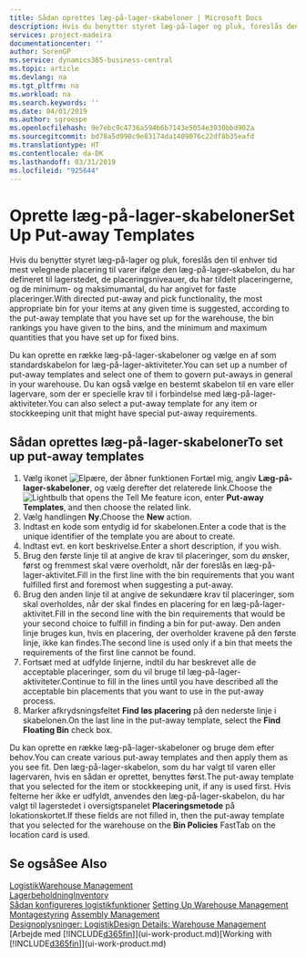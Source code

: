 ```yaml
---
title: Sådan oprettes læg-på-lager-skabeloner | Microsoft Docs
description: Hvis du benytter styret læg-på-lager og pluk, foreslås den til enhver tid mest velegnede placering til varer ifølge den læg-på-lager-skabelon, du har defineret til lagerstedet, de placeringsniveauer, du har tildelt placeringerne, og de minimum- og maksimumantal, du har angivet for faste placeringer.
services: project-madeira
documentationcenter: ''
author: SorenGP
ms.service: dynamics365-business-central
ms.topic: article
ms.devlang: na
ms.tgt_pltfrm: na
ms.workload: na
ms.search.keywords: ''
ms.date: 04/01/2019
ms.author: sgroespe
ms.openlocfilehash: 9e7ebc9c4736a594b6b7143e5054e3930bbd902a
ms.sourcegitcommit: bd78a5d990c9e83174da1409076c22df8b35eafd
ms.translationtype: HT
ms.contentlocale: da-DK
ms.lasthandoff: 03/31/2019
ms.locfileid: "925644"
---
```

# <a name="set-up-put-away-templates"></a><span data-ttu-id="24e6e-103">Oprette læg-på-lager-skabeloner</span><span class="sxs-lookup"><span data-stu-id="24e6e-103">Set Up Put-away Templates</span></span>
<span data-ttu-id="24e6e-104">Hvis du benytter styret læg-på-lager og pluk, foreslås den til enhver tid mest velegnede placering til varer ifølge den læg-på-lager-skabelon, du har defineret til lagerstedet, de placeringsniveauer, du har tildelt placeringerne, og de minimum- og maksimumantal, du har angivet for faste placeringer.</span><span class="sxs-lookup"><span data-stu-id="24e6e-104">With directed put-away and pick functionality, the most appropriate bin for your items at any given time is suggested, according to the put-away template that you have set up for the warehouse, the bin rankings you have given to the bins, and the minimum and maximum quantities that you have set up for fixed bins.</span></span>  

<span data-ttu-id="24e6e-105">Du kan oprette en række læg-på-lager-skabeloner og vælge en af som standardskabelon for læg-på-lager-aktiviteter.</span><span class="sxs-lookup"><span data-stu-id="24e6e-105">You can set up a number of put-away templates and select one of them to govern put-aways in general in your warehouse.</span></span> <span data-ttu-id="24e6e-106">Du kan også vælge en bestemt skabelon til en vare eller lagervare, som der er specielle krav til i forbindelse med læg-på-lager-aktiviteter.</span><span class="sxs-lookup"><span data-stu-id="24e6e-106">You can also select a put-away template for any item or stockkeeping unit that might have special put-away requirements.</span></span>  

## <a name="to-set-up-put-away-templates"></a><span data-ttu-id="24e6e-107">Sådan oprettes læg-på-lager-skabeloner</span><span class="sxs-lookup"><span data-stu-id="24e6e-107">To set up put-away templates</span></span>  
1.  <span data-ttu-id="24e6e-108">Vælg ikonet ![Elpære, der åbner funktionen Fortæl mig](media/ui-search/search_small.png "Fortæl mig, hvad du vil foretage dig"), angiv **Læg-på-lager-skabeloner**, og vælg derefter det relaterede link.</span><span class="sxs-lookup"><span data-stu-id="24e6e-108">Choose the ![Lightbulb that opens the Tell Me feature](media/ui-search/search_small.png "Tell me what you want to do") icon, enter **Put-away Templates**, and then choose the related link.</span></span>  
2.  <span data-ttu-id="24e6e-109">Vælg handlingen **Ny**.</span><span class="sxs-lookup"><span data-stu-id="24e6e-109">Choose the **New** action.</span></span>  
3.  <span data-ttu-id="24e6e-110">Indtast en kode som entydig id for skabelonen.</span><span class="sxs-lookup"><span data-stu-id="24e6e-110">Enter a code that is the unique identifier of the template you are about to create.</span></span>  
4.  <span data-ttu-id="24e6e-111">Indtast evt. en kort beskrivelse.</span><span class="sxs-lookup"><span data-stu-id="24e6e-111">Enter a short description, if you wish.</span></span>  
5.  <span data-ttu-id="24e6e-112">Brug den første linje til at angive de krav til placeringer, som du ønsker, først og fremmest skal være overholdt, når der foreslås en læg-på-lager-aktivitet.</span><span class="sxs-lookup"><span data-stu-id="24e6e-112">Fill in the first line with the bin requirements that you want fulfilled first and foremost when suggesting a put-away.</span></span>  
6.  <span data-ttu-id="24e6e-113">Brug den anden linje til at angive de sekundære krav til placeringer, som skal overholdes, når der skal findes en placering for en læg-på-lager-aktivitet.</span><span class="sxs-lookup"><span data-stu-id="24e6e-113">Fill in the second line with the bin requirements that would be your second choice to fulfill in finding a bin for put-away.</span></span> <span data-ttu-id="24e6e-114">Den anden linje bruges kun, hvis en placering, der overholder kravene på den første linje, ikke kan findes.</span><span class="sxs-lookup"><span data-stu-id="24e6e-114">The second line is used only if a bin that meets the requirements of the first line cannot be found.</span></span>  
7.  <span data-ttu-id="24e6e-115">Fortsæt med at udfylde linjerne, indtil du har beskrevet alle de acceptable placeringer, som du vil bruge til læg-på-lager-aktiviteter.</span><span class="sxs-lookup"><span data-stu-id="24e6e-115">Continue to fill in the lines until you have described all the acceptable bin placements that you want to use in the put-away process.</span></span>  
8.  <span data-ttu-id="24e6e-116">Marker afkrydsningsfeltet **Find løs placering** på den nederste linje i skabelonen.</span><span class="sxs-lookup"><span data-stu-id="24e6e-116">On the last line in the put-away template, select the **Find Floating Bin** check box.</span></span>  

<span data-ttu-id="24e6e-117">Du kan oprette en række læg-på-lager-skabeloner og bruge dem efter behov.</span><span class="sxs-lookup"><span data-stu-id="24e6e-117">You can create various put-away templates and then apply them as you see fit.</span></span> <span data-ttu-id="24e6e-118">Den læg-på-lager-skabelon, som du har valgt til varen eller lagervaren, hvis en sådan er oprettet, benyttes først.</span><span class="sxs-lookup"><span data-stu-id="24e6e-118">The put-away template that you selected for the item or stockkeeping unit, if any is used first.</span></span> <span data-ttu-id="24e6e-119">Hvis felterne her ikke er udfyldt, anvendes den læg-på-lager-skabelon, du har valgt til lagerstedet i oversigtspanelet **Placeringsmetode** på lokationskortet.</span><span class="sxs-lookup"><span data-stu-id="24e6e-119">If these fields are not filled in, then the put-away template that you selected for the warehouse on the **Bin Policies** FastTab on the location card is used.</span></span>  

## <a name="see-also"></a><span data-ttu-id="24e6e-120">Se også</span><span class="sxs-lookup"><span data-stu-id="24e6e-120">See Also</span></span>  
[<span data-ttu-id="24e6e-121">Logistik</span><span class="sxs-lookup"><span data-stu-id="24e6e-121">Warehouse Management</span></span>](warehouse-manage-warehouse.md)  
[<span data-ttu-id="24e6e-122">Lagerbeholdning</span><span class="sxs-lookup"><span data-stu-id="24e6e-122">Inventory</span></span>](inventory-manage-inventory.md)  
<span data-ttu-id="24e6e-123">[Sådan konfigureres logistikfunktioner](warehouse-setup-warehouse.md)   </span><span class="sxs-lookup"><span data-stu-id="24e6e-123">[Setting Up Warehouse Management](warehouse-setup-warehouse.md)   </span></span>  
<span data-ttu-id="24e6e-124">[Montagestyring](assembly-assemble-items.md)  </span><span class="sxs-lookup"><span data-stu-id="24e6e-124">[Assembly Management](assembly-assemble-items.md)  </span></span>  
[<span data-ttu-id="24e6e-125">Designoplysninger: Logistik</span><span class="sxs-lookup"><span data-stu-id="24e6e-125">Design Details: Warehouse Management</span></span>](design-details-warehouse-management.md)  
<span data-ttu-id="24e6e-126">[Arbejde med [!INCLUDE[d365fin](includes/d365fin_md.md)]](ui-work-product.md)</span><span class="sxs-lookup"><span data-stu-id="24e6e-126">[Working with [!INCLUDE[d365fin](includes/d365fin_md.md)]](ui-work-product.md)</span></span>

